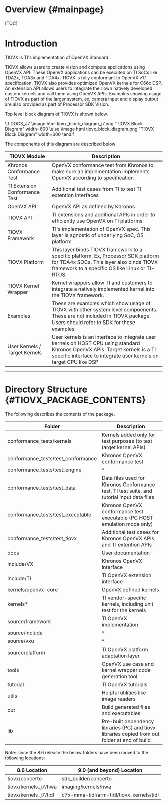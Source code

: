 # Overview {#mainpage}

[TOC]

# Introduction

TIOVX is TI's implementation of OpenVX Standard.

TIOVX allows users to create vision and compute applications using OpenVX API.
These OpenVX applications can be executed on TI SoCs like TDA2x, TDA3x and TDA4x. TIOVX is fully conformant
to OpenVX v1.1 specification. TIOVX also provides optimized OpenVX kernels for C66x DSP. An extension API
allows users to integrate their own natively developed custom kernels and call them using OpenVX APIs.
Examples showing usage of TIOVX as part of the larger system, ex, camera input and display output are also
provided as part of Processor SDK Vision.

Top level block diagram of TIOVX is shown below.

\if DOCS_J7
\image html tiovx_block_diagram_j7.png "TIOVX Block Diagram" width=600
\else
\image html tiovx_block_diagram.png "TIOVX Block Diagram" width=600
\endif


The components of this diagram are described below

TIOVX Module                         | Description
-------------------------------------|------------
Khronos Conformance Test             | OpenVX conformance test from Khronos to make sure an implementation implements OpenVX according to specification
TI Extension Conformance Test        | Additional test cases from TI to test TI extention interfaces
OpenVX API                           | OpenVX API as defined by Khronos
TIOVX API                            | TI extensions and additional APIs in order to efficiently use OpenVX on TI platforms
TIOVX Framework                      | TI's implementation of OpenVX spec. This layer is agnostic of underlying SoC, OS platform
TIOVX Platform                       | This layer binds TIOVX framework to a specific platform. Ex, Processor SDK platform for TDA4x SOCs. This layer also binds TIOVX framework to a specific OS like Linux or TI-RTOS.
TIOVX Kernel Wrapper                 | Kernel wrappers allow TI and customers to integrate a natively implemented kernel into the TIOVX framework.
Examples                             | These are examples which show usage of TIOVX with other system level compoenents. These are not included in TIOVX package. Users should refer to SDK for these examples.
User Kernels / Target Kernels        | User kernels is an interface to integrate user kernels on HOST CPU using standard Khronos OpenVX APIs. Target kernels is a TI specific interface to integrate user kernels on target CPU like DSP


---

# Directory Structure {#TIOVX_PACKAGE_CONTENTS}

The following describes the contents of the package.

Folder | Description
-------|-----
conformance_tests/kernels           | Kernels added only for test purposes (to test target kernel APIs)
conformance_tests/test_conformance  | Khronos OpenVX conformance test
conformance_tests/test_engine       | ^
conformance_tests/test_data         | Data files used for Khronos Conformance test, TI test suite, and tutorial input data files
conformance_tests/test_executable   | Khronos OpenVX conformance test executable (PC HOST emulation mode only)
conformance_tests/test_tiovx        | Additional test cases for Khronos OpenVX APIs and TI extention APIs
docs                | User documentation
include/VX          | Khronos OpenVX interface
include/TI          | TI OpenVX extension interface
kernels/openvx-core | OpenVX defined kernels
kernels*            | TI vendor-specific kernels, including unit test for the kernels
source/framework    | TI OpenVX implementation
source/include      | ^
source/vxu          | ^
source/platform     | TI OpenVX platform adaptation layer
tools               | OpenVX use case and kernel wrapper code generation tool
tutorial            | TI OpenVX tutorials
utils               | Helpful utilities like image readers
out                 | Build generated files and executables
lib                 | Pre-built dependency libraries (PC) and tiovx libraries copied from out folder at end of build


Note: since the 8.6 release the below folders have been moved to the following locations:


8.6 Location          | 9.0 (and beyond) Location
----------------------|--------------------------
tiovx/concerto        | sdk_builder/concerto
tiovx/kernels_j7/hwa  | imaging/kernels/hwa
tiovx/kernels_j7/tidl | c7x-mma-tidl/arm-tidl/tiovx_kernels/tidl
